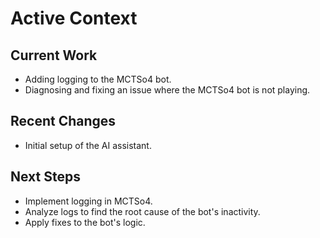 # Active Context

## Current Work

- Adding logging to the MCTSo4 bot.
- Diagnosing and fixing an issue where the MCTSo4 bot is not playing.

## Recent Changes

- Initial setup of the AI assistant.

## Next Steps

- Implement logging in MCTSo4.
- Analyze logs to find the root cause of the bot's inactivity.
- Apply fixes to the bot's logic. 